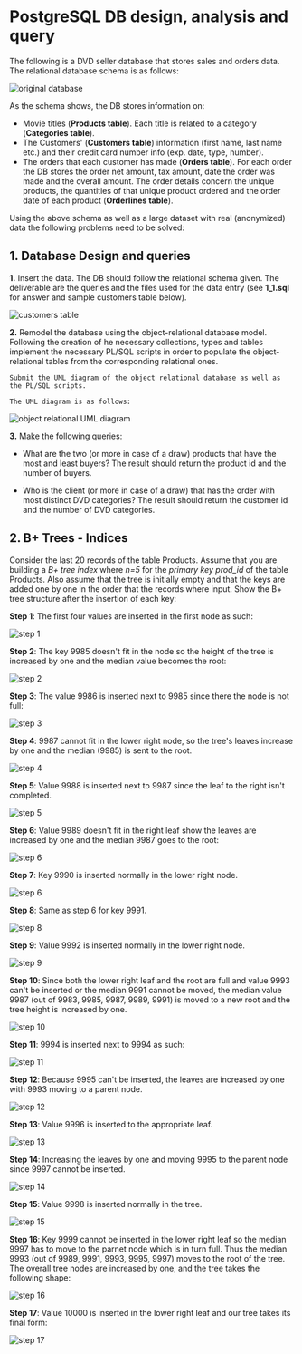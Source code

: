# PostgreSQL DB design, analysis and query 

The following is a DVD seller database that stores sales and orders data. The relational database schema is as follows:

 ![original database](resources/images/original_database.jpg)

 As the schema shows, the DB stores information on:
 - Movie titles (**Products table**). Each title is related to a category (**Categories table**).
 - The Customers' (**Customers table**) information (first name, last name etc.) and their credit card number info (exp. date, type, number).
 - The orders that each customer has made (**Orders table**). For each order the DB stores the order net amount, tax amount, date the order was made and the overall amount. The order details concern the unique products, the quantities of that unique product ordered and the order date of each product (**Orderlines table**). 

 Using the above schema as well as a large dataset with real (anonymized) data the following problems need to be solved:

## 1. Database Design and queries
**1.** Insert the data. The DB should follow the relational schema given. The deliverable are the queries and the files used for the data entry (see **1_1.sql** for answer and sample customers table below).

![customers table](resources/images/1_1_sample_customers.png)

**2.** Remodel the database using the object-relational database model.  Following the creation of he necessary collections, types and tables implement the necessary PL/SQL scripts in order to populate the object-relational tables from the corresponding relational ones.

    Submit the UML diagram of the object relational database as well as the PL/SQL scripts.

    The UML diagram is as follows:

![object relational UML diagram](resources/images/1_2_uml.png)

**3.** Make the following queries:

- What are the two (or more in case of a draw) products that have the most and least buyers? The result should return the product id and the number of buyers.

- Who is the client (or more in case of a draw) that has the order with most distinct DVD categories? The result should return the customer id and the number of DVD categories.

## 2. B+ Trees - Indices
Consider the last 20 records of the table Products. Assume that you are building a *B+ tree index* where *n=5* for the *primary key prod_id* of the table Products. Also assume that the tree is initially empty and that the keys are added one by one in the order that the records where input. Show the B+ tree structure after the insertion of each key:

**Step 1**: The first four values are inserted in the first node as such: 

![step 1](resources/images/b_trees/step_1.png)

**Step 2**: The key 9985 doesn't fit in the node so the height of the tree is increased by one and the median value becomes the root:  

![step 2](resources/images/b_trees/step_2.png)

**Step 3**: The value 9986 is inserted next to 9985 since there the node is not full:

![step 3](resources/images/b_trees/step_3.png)

**Step 4**: 9987 cannot fit in the lower right node, so the tree's leaves increase by one and the median (9985) is sent to the root.

![step 4](resources/images/b_trees/step_4.png)

**Step 5**: Value 9988 is inserted next to 9987 since the leaf to the right isn't completed.

![step 5](resources/images/b_trees/step_5.png)

**Step 6**: Value 9989 doesn't fit in the right leaf show the leaves are increased by one and the median 9987 goes to the root:

![step 6](resources/images/b_trees/step_6.png)

**Step 7**: Key 9990 is inserted normally in the lower right node.

![step 6](resources/images/b_trees/step_7.png)

**Step 8**: Same as step 6 for key 9991.

![step 8](resources/images/b_trees/step_8.png)

**Step 9**: Value 9992 is inserted normally in the lower right node.

![step 9](resources/images/b_trees/step_9.png)

**Step 10**: Since both the lower right leaf and the root are full and value 9993 can't be inserted or the median 9991 cannot be moved, the median value 9987 (out of 9983, 9985, 9987, 9989, 9991) is moved to a new root and the tree height is increased by one.

![step 10](resources/images/b_trees/step_10.png)

**Step 11**: 9994 is inserted next to 9994 as such:

![step 11](resources/images/b_trees/step_11.png)

**Step 12**: Because 9995 can't be inserted, the leaves are increased by one with 9993 moving to a parent node.

![step 12](resources/images/b_trees/step_12.png) 

**Step 13**: Value 9996 is inserted to the appropriate leaf.

![step 13](resources/images/b_trees/step_13.png)

**Step 14**: Increasing the leaves by one and moving 9995 to the parent node since 9997 cannot be inserted.

![step 14](resources/images/b_trees/step_14.png)

**Step 15**: Value 9998 is inserted normally in the tree.

![step 15](resources/images/b_trees/step_15.png)

**Step 16**: Key 9999 cannot be inserted in the lower right leaf so the median 9997 has to move to the parnet node which is in turn full. Thus the median 9993 (out of 9989, 9991, 9993, 9995, 9997) moves to the root of the tree. The overall tree nodes are increased by one, and the tree takes the following shape:

![step 16](resources/images/b_trees/step_16.png)

**Step 17**: Value 10000 is inserted in the lower right leaf and our tree takes its final form:

![step 17](resources/images/b_trees/step_17.png)
